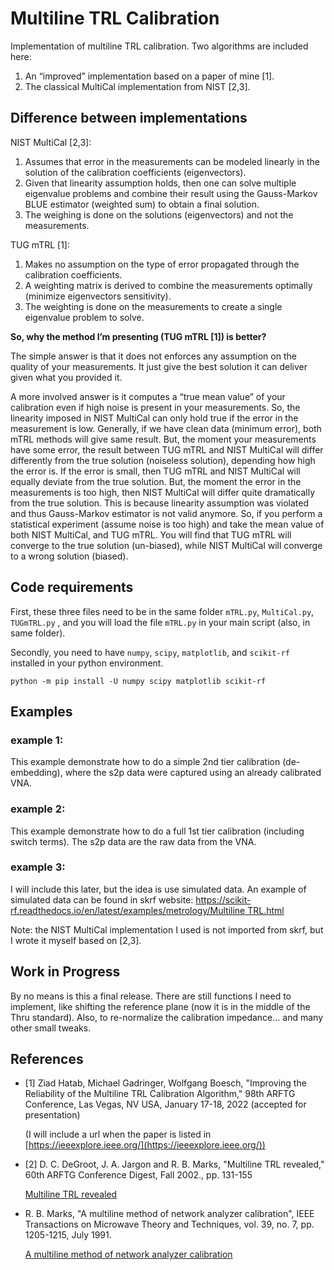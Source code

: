 # Multiline TRL Calibration

Implementation of multiline TRL calibration. Two algorithms are included here:

1. An “improved” implementation based on a paper of mine [1].
2. The classical MultiCal implementation from NIST [2,3].

## Difference between implementations

NIST MultiCal [2,3]:

1. Assumes that error in the measurements can be modeled linearly in the solution of the calibration coefficients (eigenvectors).
2. Given that linearity assumption holds, then one can solve multiple eigenvalue problems and combine their result using the Gauss-Markov BLUE estimator (weighted sum) to obtain a final solution.
3. The weighing is done on the solutions (eigenvectors) and not the measurements.

TUG mTRL [1]:

1. Makes no assumption on the type of error propagated through the calibration coefficients.
2. A weighting matrix is derived to combine the measurements optimally (minimize eigenvectors sensitivity).
3. The weighting is done on the measurements to create a single eigenvalue problem to solve.

**So, why the method I’m presenting (TUG mTRL [1]) is better?**

The simple answer is that it does not enforces any assumption on the quality of your measurements. It just give the best solution it can deliver given what you provided it.

A more involved answer is it computes a “true mean value” of your calibration even if high noise is present in your measurements. 
So, the linearity imposed in NIST MultiCal can only hold true if the error in the measurement is low. 
Generally, if we have clean data (minimum error), both mTRL methods will give same result. But, the moment your measurements have some error, the result between TUG mTRL and NIST MultiCal will differ differently from the true solution (noiseless solution), depending how high the error is. 
If the error is small, then TUG mTRL and NIST MultiCal will equally deviate from the true solution. But, the moment the error in the measurements is too high, then NIST MultiCal will differ quite dramatically from the true solution. This is because linearity assumption was violated and thus Gauss-Markov estimator is not valid anymore.
So, if you perform a statistical experiment (assume noise is too high) and take the mean value of both NIST MultiCal, and TUG mTRL. You will find that TUG mTRL will converge to the true solution (un-biased), while NIST MultiCal will converge to a wrong solution (biased).

## Code requirements

First, these three files need to be in the same folder `mTRL.py`, `MultiCal.py`, `TUGmTRL.py` , and you will load the file `mTRL.py` in your main script (also, in same folder).

Secondly, you need to have `numpy`, `scipy`, `matplotlib`, and `scikit-rf` installed in your python environment.

```batch
python -m pip install -U numpy scipy matplotlib scikit-rf
```

## Examples

### example 1:

This example demonstrate how to do a simple 2nd tier calibration (de-embedding), where the s2p data were captured using an already calibrated VNA.

### example 2:

This example demonstrate how to do a full 1st tier calibration (including switch terms). The s2p data are the raw data from the VNA. 

### example 3:

I will include this later, but the idea is use simulated data. An example of simulated data can be found in skrf website: [https://scikit-rf.readthedocs.io/en/latest/examples/metrology/Multiline TRL.html](https://scikit-rf.readthedocs.io/en/latest/examples/metrology/Multiline%20TRL.html)

Note: the NIST MultiCal implementation I used is not imported from skrf, but I wrote it myself based on [2,3].

## Work in Progress

By no means is this a final release. There are still functions I need to implement, like shifting the reference plane (now it is in the middle of the Thru standard). Also, to re-normalize the calibration impedance... and many other small tweaks.

## References

- [1] Ziad Hatab, Michael Gadringer, Wolfgang Boesch, "Improving the Reliability
of the Multiline TRL Calibration Algorithm," 98th ARFTG Conference, 
Las Vegas, NV USA, January 17-18, 2022 (accepted for presentation)
    
    (I will include a url when the paper is listed in [https://ieeexplore.ieee.org/](https://ieeexplore.ieee.org/))
    
- [2] D. C. DeGroot, J. A. Jargon and R. B. Marks, "Multiline TRL revealed,"
60th ARFTG Conference Digest, Fall 2002., pp. 131-155
    
    [Multiline TRL revealed](https://ieeexplore.ieee.org/document/1218696)
    
- R. B. Marks, "A multiline method of network analyzer calibration",
IEEE Transactions on Microwave Theory and Techniques,
vol. 39, no. 7, pp. 1205-1215, July 1991.
    
    [A multiline method of network analyzer calibration](https://ieeexplore.ieee.org/document/85388)
